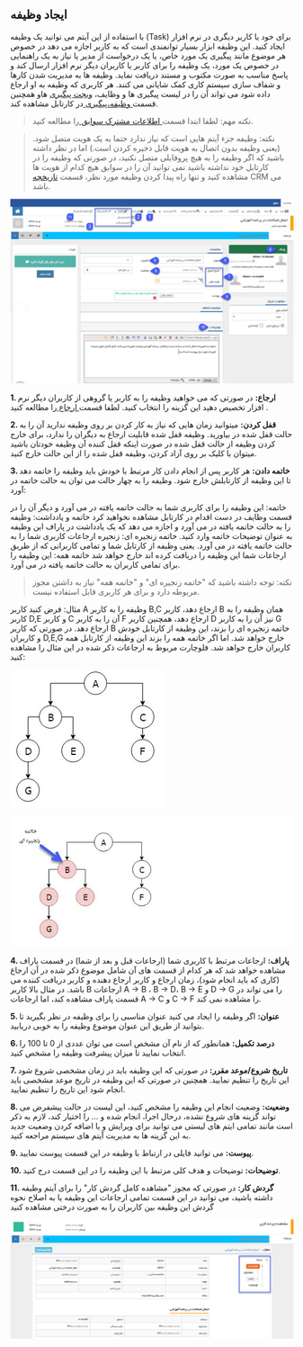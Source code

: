 ﻿##  ایجاد وظیفه 


با استفاده از این آیتم می توانید یک وظیفه (Task) برای خود یا کاربر دیگری در نرم افزار ایجاد کنید. این وظیفه ابزار بسیار توانمندی است که به کاربر اجازه می دهد در خصوص هر موضوع مانند پیگیری یک مورد خاص، یا یک درخواست از مدیر یا نیاز به یک راهنمایی در خصوص یک مورد، یک وظیفه را برای کاربر یا کاربران دیگر نرم افزار ارسال کند و پاسخ مناسب به صورت مکتوب و مستند دریافت نماید. وظیفه ها به مدیریت شدن کارها و شفاف سازی سیستم کاری کمک شایانی می کنند. هر کاربری که وظیفه به او ارجاع داده شود می تواند آن را در لیست پیگیری ها و وظایف، [ویجت پیگیری](https://github.com/1stco/PayamGostarDocs/blob/master/help%202.5.4/home/widget/Follow-up-today/Follow-up-today.md) هاو همچنین قسمت[ وظیفه،پیگیری ](https://github.com/1stco/PayamGostarDocs/blob/master/help%202.5.4/home/widget/Cardboard/Task-tracking/Task-tracking.md)در کارتابل مشاهده کند.

> نکته مهم: لطفا ابتدا قسمت[ اطلاعات مشترک سوابق ](https://github.com/1stco/PayamGostarDocs/blob/master/help%202.5.4/Integrated-bank/Database/Records/Joint-record-information/Joint-record-information.md)را مطالعه کنید.

> نکته: وظیفه جزء آیتم هایی است که نیاز ندارد حتما به یک هویت متصل شود. (یعنی وظیفه بدون اتصال به هویت قابل ذخیره کردن است.) اما در نظر داشته باشید که اگر وظیفه را به هیچ پروفایلی متصل نکنید، در صورتی که وظیفه را در کارتابل خود نداشته باشید نمی توانید آن را در سوابق هیچ کدام از هویت ها مشاهده کنید و تنها راه پیدا کردن وظیفه مورد نظر، قسمت [تاریخچه](https://github.com/1stco/PayamGostarDocs/blob/master/help%202.5.4/Customer-relationship-management/CRM%20History/CRM%20History.md) CRM می باشد.

![](Task.jpg) 


**1. ارجاع:** در صورتی که می خواهید وظیفه را به کاربر یا گروهی از کاربران  دیگر نرم افزار تخصیص دهید این گزینه را انتخاب کنید. لطفا قسمت[ ارجاع ](https://github.com/1stco/PayamGostarDocs/blob/master/help%202.5.4/Integrated-bank/Database/Records/New-task/Reference/Reference.md)را مطالعه کنید .

**2. قفل کردن:** میتوانید زمان هایی که نیاز به کار کردن بر روی وظیفه ندارید آن را به حالت قفل شده در بیاورید. وظیفه قفل شده قابلیت ارجاع به دیگران را ندارد، برای خارج کردن وظیفه از حالت قفل شده در صورت اینکه قفل کننده آن وظیفه خودتان باشید میتوان با کلیک بر روی آزاد کردن، وظیفه قفل شده را از این حالت خارج کنید.

**3. خاتمه دادن:** هر کاربر پس از انجام دادن کار مرتبط با خودش باید وظیفه را خاتمه دهد تا این وظیفه از کارتابلش خارج شود. وظیفه را به چهار حالت می توان به حالت خاتمه در آورد:

  خاتمه: این وظیفه را برای کاربری شما به حالت خاتمه یافته در می آورد و دیگر آن را در قسمت وظایف در دست اقدام در کارتابل مشاهده نخواهید کرد
 خاتمه و یادداشت: وظیفه را به حالت خاتمه یافته در می آورد و اجازه می دهد که یک یادداشت در پاراف این وظیفه به عنوان توضیحات خاتمه وارد کنید.
   خاتمه زنجیره ای: زنجیره ارجاعات کاربری شما را به حالت خاتمه یافته در می آورد. یعنی وظیفه از کارتابل شما و تمامی کاربرانی که از طریق ارجاعات شما این وظیفه را دریافت کرده اند خارج خواهد شد
  خاتمه همه: این وظیفه را برای تمامی کاربران به حالت خاتمه یافته در می آورد.
  
  > نکته: توجه داشته باشید که "خاتمه زنجیره ای" و "خاتمه همه" نیاز به داشتن مجوز مربوطه دارد و برای هر کاربری قابل استفاده نیست.

مثال: فرض کنید کاربر A وظیفه را به کاربر B,C ارجاع دهد، کاربر B همان وظیفه را به کاربر D,E و کاربر C آن را به کاربر F ارجاع دهد، همچنین کاربر D نیز آن را به کاربر G ارجاع دهد. در صورتی که کاربر B خاتمه زنجیره ای را بزند، این وظیفه از کارتابل خودش و کاربران D,E,G خارج خواهد شد. اما اگر خاتمه همه را بزند این وظیفه از کارتابل همه کاربران خارج خواهد شد. فلوچارت مربوط به ارجاعات ذکر شده در این مثال را مشاهده کنید:

![](TaskAssign.jpg)

![](ChainEnd.jpg)

**4. پاراف:** ارجاعات مرتبط با کاربری شما (ارجاعات قبل و بعد از شما) در قسمت پاراف مشاهده خواهد شد که هر کدام از قسمت های آن شامل موضوع ذکر شده در آن ارجاع (کاری که باید انجام شود)، زمان ارجاع و کاربر ارجاع دهنده و کاربر دریافت کننده می باشد. در مثال بالا کاربر B ارجاعات A → B ،  B → D،  B → E و D → G را می تواند در قسمت پاراف مشاهده کند، اما ارجاعات  A → C  و C → F را مشاهده نمی کند.

**5. عنوان:** اگر وظیفه را ایجاد می کنید عنوان مناسبی را برای وظیفه در نظر بگیرید تا بتوانید از طریق این عنوان موضوع وظیفه را به خوبی دریابید.

**6. درصد تکمیل:** همانطور که از نام آن مشخص است می توان عددی از 0 تا 100 را انتخاب نمایید تا میزان پیشرفت وظیفه را مشخص کنید.

**7. تاریخ شروع/موعد مقرر:** در صورتی که این وظیفه باید در زمان مشخصی شروع شود این تاریخ را تنظیم نمایید. همچنین در صورتی که این وظیفه در تاریخ موعد مشخصی باید انجام شود این تاریخ را تنظیم نمایید.

**8. وضعیت:** وضعیت انجام این وظیفه را مشخص کنید، این لیست در حالت پیشفرض می تواند گزینه های شروع نشده، درحال اجرا، انجام شده و ... را اختیار کند، لازم به ذکر است مانند تمامی ایتم های لیستی می توانید برای ویرایش و یا اضافه کردن وضعیت جدید به این گزینه ها به مدیریت آیتم های سیستم مراجعه کنید.

**9. پیوست:** می توانید فایلی در ارتباط با  وظیفه در این قسمت پیوست نمایید.

**10. توضیحات:** توضیحات و هدف کلی مرتبط با این وظیفه را در این قسمت درج کنید.

**11. گردش کار:** در صورتی که مجوز "مشاهده کامل گردش کار" را برای آیتم وظیفه داشته باشید، می توانید در این قسمت تمامی ارجاعات این وظیفه یا به اصلاح نحوه گردش این وظیفه بین کاربران را به صورت درختی مشاهده کنید

![](Workflow.jpg)

